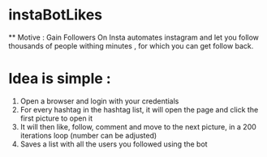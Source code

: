 # instaBotLikes
** Motive :
Gain Followers On Insta
automates instagram and let you follow thousands of people withing minutes , 
for which you can get follow back.

# Idea is simple :

1. Open a browser and login with your credentials  
2. For every hashtag in the hashtag list, it will open the page and click the first picture to open it  
3. It will then like, follow, comment and move to the next picture, in a 200 iterations loop (number can be adjusted)  
4. Saves a list with all the users you followed using the bot  
